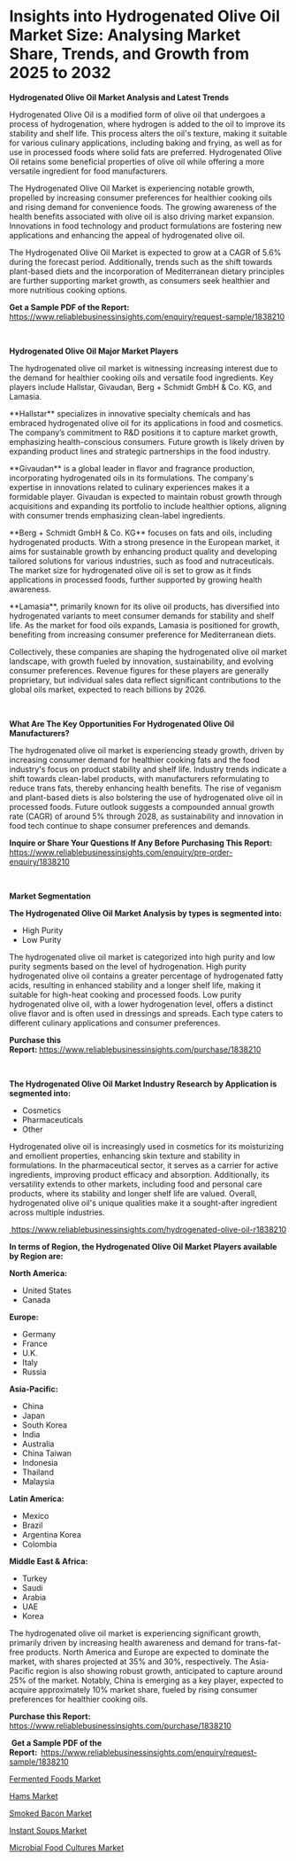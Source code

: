 <p><h1>Insights into Hydrogenated Olive Oil Market Size: Analysing Market Share, Trends, and Growth from 2025 to 2032</h1></p><p><strong>Hydrogenated Olive Oil Market Analysis and Latest Trends</strong></p>
<p><p>Hydrogenated Olive Oil is a modified form of olive oil that undergoes a process of hydrogenation, where hydrogen is added to the oil to improve its stability and shelf life. This process alters the oil's texture, making it suitable for various culinary applications, including baking and frying, as well as for use in processed foods where solid fats are preferred. Hydrogenated Olive Oil retains some beneficial properties of olive oil while offering a more versatile ingredient for food manufacturers.</p><p>The Hydrogenated Olive Oil Market is experiencing notable growth, propelled by increasing consumer preferences for healthier cooking oils and rising demand for convenience foods. The growing awareness of the health benefits associated with olive oil is also driving market expansion. Innovations in food technology and product formulations are fostering new applications and enhancing the appeal of hydrogenated olive oil.</p><p>The Hydrogenated Olive Oil Market is expected to grow at a CAGR of 5.6% during the forecast period. Additionally, trends such as the shift towards plant-based diets and the incorporation of Mediterranean dietary principles are further supporting market growth, as consumers seek healthier and more nutritious cooking options.</p></p>
<p><strong>Get a Sample PDF of the Report:&nbsp;</strong> <a href="https://www.reliablebusinessinsights.com/enquiry/request-sample/1838210?utm_campaign=1091&utm_medium=2&utm_source=Github&utm_content=ia&utm_term=14022025&utm_id=hydrogenated-olive-oil">https://www.reliablebusinessinsights.com/enquiry/request-sample/1838210</a></p>
<p>&nbsp;</p>
<p><strong>Hydrogenated Olive Oil Major Market Players</strong></p>
<p><p>The hydrogenated olive oil market is witnessing increasing interest due to the demand for healthier cooking oils and versatile food ingredients. Key players include Hallstar, Givaudan, Berg + Schmidt GmbH & Co. KG, and Lamasia.</p><p>**Hallstar** specializes in innovative specialty chemicals and has embraced hydrogenated olive oil for its applications in food and cosmetics. The company’s commitment to R&D positions it to capture market growth, emphasizing health-conscious consumers. Future growth is likely driven by expanding product lines and strategic partnerships in the food industry.</p><p>**Givaudan** is a global leader in flavor and fragrance production, incorporating hydrogenated oils in its formulations. The company's expertise in innovations related to culinary experiences makes it a formidable player. Givaudan is expected to maintain robust growth through acquisitions and expanding its portfolio to include healthier options, aligning with consumer trends emphasizing clean-label ingredients.</p><p>**Berg + Schmidt GmbH & Co. KG** focuses on fats and oils, including hydrogenated products. With a strong presence in the European market, it aims for sustainable growth by enhancing product quality and developing tailored solutions for various industries, such as food and nutraceuticals. The market size for hydrogenated olive oil is set to grow as it finds applications in processed foods, further supported by growing health awareness.</p><p>**Lamasia**, primarily known for its olive oil products, has diversified into hydrogenated variants to meet consumer demands for stability and shelf life. As the market for food oils expands, Lamasia is positioned for growth, benefiting from increasing consumer preference for Mediterranean diets.</p><p>Collectively, these companies are shaping the hydrogenated olive oil market landscape, with growth fueled by innovation, sustainability, and evolving consumer preferences. Revenue figures for these players are generally proprietary, but individual sales data reflect significant contributions to the global oils market, expected to reach billions by 2026.</p></p>
<p>&nbsp;</p>
<p><strong>What Are The Key Opportunities For Hydrogenated Olive Oil Manufacturers?</strong></p>
<p><p>The hydrogenated olive oil market is experiencing steady growth, driven by increasing consumer demand for healthier cooking fats and the food industry's focus on product stability and shelf life. Industry trends indicate a shift towards clean-label products, with manufacturers reformulating to reduce trans fats, thereby enhancing health benefits. The rise of veganism and plant-based diets is also bolstering the use of hydrogenated olive oil in processed foods. Future outlook suggests a compounded annual growth rate (CAGR) of around 5% through 2028, as sustainability and innovation in food tech continue to shape consumer preferences and demands.</p></p>
<p><strong>Inquire or Share Your Questions If Any Before Purchasing This Report:</strong> <a href="https://www.reliablebusinessinsights.com/enquiry/pre-order-enquiry/1838210?utm_campaign=1091&utm_medium=2&utm_source=Github&utm_content=ia&utm_term=14022025&utm_id=hydrogenated-olive-oil">https://www.reliablebusinessinsights.com/enquiry/pre-order-enquiry/1838210</a></p>
<p>&nbsp;</p>
<p><strong>Market Segmentation</strong></p>
<p><strong>The Hydrogenated Olive Oil Market Analysis by types is segmented into:</strong></p>
<p><ul><li>High Purity</li><li>Low Purity</li></ul></p>
<p><p>The hydrogenated olive oil market is categorized into high purity and low purity segments based on the level of hydrogenation. High purity hydrogenated olive oil contains a greater percentage of hydrogenated fatty acids, resulting in enhanced stability and a longer shelf life, making it suitable for high-heat cooking and processed foods. Low purity hydrogenated olive oil, with a lower hydrogenation level, offers a distinct olive flavor and is often used in dressings and spreads. Each type caters to different culinary applications and consumer preferences.</p></p>
<p><strong>Purchase this Report:&nbsp;</strong><a href="https://www.reliablebusinessinsights.com/purchase/1838210?utm_campaign=1091&utm_medium=2&utm_source=Github&utm_content=ia&utm_term=14022025&utm_id=hydrogenated-olive-oil">https://www.reliablebusinessinsights.com/purchase/1838210</a></p>
<p>&nbsp;</p>
<p><strong>The Hydrogenated Olive Oil Market Industry Research by Application is segmented into:</strong></p>
<p><ul><li>Cosmetics</li><li>Pharmaceuticals</li><li>Other</li></ul></p>
<p><p>Hydrogenated olive oil is increasingly used in cosmetics for its moisturizing and emollient properties, enhancing skin texture and stability in formulations. In the pharmaceutical sector, it serves as a carrier for active ingredients, improving product efficacy and absorption. Additionally, its versatility extends to other markets, including food and personal care products, where its stability and longer shelf life are valued. Overall, hydrogenated olive oil's unique qualities make it a sought-after ingredient across multiple industries.</p></p>
<p><a href="https://www.reliablebusinessinsights.com/hydrogenated-olive-oil-r1838210?utm_campaign=1091&utm_medium=2&utm_source=Github&utm_content=ia&utm_term=14022025&utm_id=hydrogenated-olive-oil">&nbsp;https://www.reliablebusinessinsights.com/hydrogenated-olive-oil-r1838210</a></p>
<p><strong>In terms of Region, the Hydrogenated Olive Oil Market Players available by Region are:</strong></p>
<p>
    <p> <strong> North America: </strong>
        <ul>
            <li>United States</li>
            <li>Canada</li>
        </ul>
        </p> 
    <p> <strong> Europe: </strong>
        <ul>
            <li>Germany</li>
            <li>France</li>
            <li>U.K.</li>
            <li>Italy</li>
            <li>Russia</li>
        </ul>
        </p> 
    <p> <strong> Asia-Pacific: </strong>
        <ul>
            <li>China</li>
            <li>Japan</li>
            <li>South Korea</li>
            <li>India</li>
            <li>Australia</li>
            <li>China Taiwan</li>
            <li>Indonesia</li>
            <li>Thailand</li>
            <li>Malaysia</li>
        </ul>
        </p> 
    <p> <strong> Latin America: </strong>
        <ul>
            <li>Mexico</li>
            <li>Brazil</li>
            <li>Argentina Korea</li>
            <li>Colombia</li>
        </ul>
        </p> 
    <p> <strong> Middle East & Africa: </strong>
        <ul>
            <li>Turkey</li>
            <li>Saudi</li>
            <li>Arabia</li>
            <li>UAE</li>
            <li>Korea</li>
        </ul>
    </p>
    </p>
<p><p>The hydrogenated olive oil market is experiencing significant growth, primarily driven by increasing health awareness and demand for trans-fat-free products. North America and Europe are expected to dominate the market, with shares projected at 35% and 30%, respectively. The Asia-Pacific region is also showing robust growth, anticipated to capture around 25% of the market. Notably, China is emerging as a key player, expected to acquire approximately 10% market share, fueled by rising consumer preferences for healthier cooking oils.</p></p>
<p><strong>Purchase this Report: </strong><a href="https://www.reliablebusinessinsights.com/purchase/1838210?utm_campaign=1091&utm_medium=2&utm_source=Github&utm_content=ia&utm_term=14022025&utm_id=hydrogenated-olive-oil">https://www.reliablebusinessinsights.com/purchase/1838210</a></p>
<p>&nbsp;<strong>Get a Sample PDF of the Report:&nbsp;&nbsp;</strong><a href="https://www.reliablebusinessinsights.com/enquiry/request-sample/1838210?utm_campaign=1091&utm_medium=2&utm_source=Github&utm_content=ia&utm_term=14022025&utm_id=hydrogenated-olive-oil">https://www.reliablebusinessinsights.com/enquiry/request-sample/1838210</a></p>
<p><strong></strong></p>
<p><p><a href="https://github.com/hneefdelwyn/Market-Research-Report-List-1/blob/main/fermented-foods-market.md?utm_campaign=1091&utm_medium=2&utm_source=Github&utm_content=ia&utm_term=14022025&utm_id=hydrogenated-olive-oil">Fermented Foods Market</a></p><p><a href="https://github.com/felishtimoti/Market-Research-Report-List-1/blob/main/hams-market.md?utm_campaign=1091&utm_medium=2&utm_source=Github&utm_content=ia&utm_term=14022025&utm_id=hydrogenated-olive-oil">Hams Market</a></p><p><a href="https://github.com/muhjanaidu/Market-Research-Report-List-1/blob/main/smoked-bacon-market.md?utm_campaign=1091&utm_medium=2&utm_source=Github&utm_content=ia&utm_term=14022025&utm_id=hydrogenated-olive-oil">Smoked Bacon Market</a></p><p><a href="https://github.com/briandahm87/Market-Research-Report-List-1/blob/main/instant-soups-market.md?utm_campaign=1091&utm_medium=2&utm_source=Github&utm_content=ia&utm_term=14022025&utm_id=hydrogenated-olive-oil">Instant Soups Market</a></p><p><a href="https://github.com/popupioo/Market-Research-Report-List-1/blob/main/microbial-food-cultures-market.md?utm_campaign=1091&utm_medium=2&utm_source=Github&utm_content=ia&utm_term=14022025&utm_id=hydrogenated-olive-oil">Microbial Food Cultures Market</a></p></p>